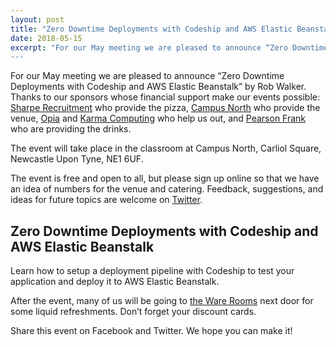 ```yaml
---
layout: post
title: "Zero Downtime Deployments with Codeship and AWS Elastic Beanstalk"
date: 2018-05-15
excerpt: "For our May meeting we are pleased to announce “Zero Downtime Deployments with Codeship and AWS Elastic Beanstalk” by Rob Walker.
---
```

For our May meeting we are pleased to announce “Zero Downtime Deployments with Codeship and AWS Elastic Beanstalk” by Rob Walker.
Thanks to our sponsors whose financial support make our events possible:
[Sharpe Recruitment][1] who provide the pizza,
[Campus North][2] who provide the venue,
[Opia][3] and [Karma Computing][4] who help us out,
and [Pearson Frank][5] who are providing the drinks.

The event will take place in the classroom at Campus North, Carliol Square, Newcastle Upon Tyne, NE1 6UF.

The event is free and open to all, but please sign up online so that we have an idea of numbers for the venue and catering.
Feedback, suggestions, and ideas for future topics are welcome on [Twitter][6].

## Zero Downtime Deployments with Codeship and AWS Elastic Beanstalk

Learn how to setup a deployment pipeline with Codeship to test your application and deploy it to AWS Elastic Beanstalk.

After the event, many of us will be going to [the Ware Rooms][7] next door for some liquid refreshments.
Don’t forget your discount cards.

Share this event on Facebook and Twitter.
We hope you can make it!

[1]: http://www.sharperecruitment.co.uk/
[2]: http://campusnorth.co.uk/
[3]: https://www.opia-sp.com/
[4]: https://www.karmacomputing.co.uk/
[5]: https://www.pearsonfrank.com/
[6]: https://twitter.com/phpne
[7]: https://www.eurohostels.co.uk/newcastle/ware-rooms
